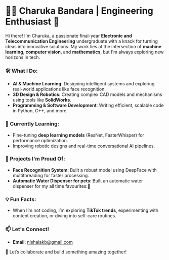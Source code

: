 # 👩‍💻 Charuka Bandara | Engineering Enthusiast 🌟

Hi there! I'm Charuka, a passionate final-year **Electronic and Telecommunication Engineering** undergraduate with a knack for turning ideas into innovative solutions. My work lies at the intersection of **machine learning**, **computer vision**, and **mathematics**, but I'm always exploring new horizons in tech.

### 🛠️ What I Do:
- **AI & Machine Learning**: Designing intelligent systems and exploring real-world applications like face recognition.
- **3D Design & Robotics**: Creating complex CAD models and mechanisms using tools like **SolidWorks**.
- **Programming & Software Development**: Writing efficient, scalable code in Python, C++, and more.

### 🌱 Currently Learning:
- Fine-tuning **deep learning models** (ResNet, FasterWhisper) for performance optimization.
- Improving robotic designs and real-time conversational AI pipelines.

### 🌟 Projects I'm Proud Of:
- **Face Recognition System**: Built a robust model using DeepFace with multithreading for faster processing.
- **Automatic Water Dispenser for pets**: Built an automatic water dispenser for my all time favourites:🐶 

### 💡 Fun Facts:
- When I’m not coding, I’m exploring **TikTok trends**, experimenting with content creation, or diving into self-care routines. 

### 📫 Let's Connect!
- **Email**: nishalakb@gmail.com 

🚀 Let’s collaborate and build something amazing together!
